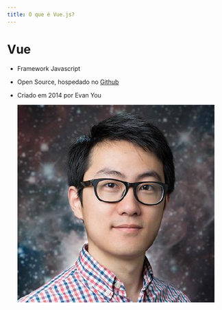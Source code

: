 ```yaml
---
title: O que é Vue.js?
---
```


# Vue

- Framework Javascript
- Open Source, hospedado no [Github][vue-github]
- Criado em 2014 por Evan You

  ![Evan You](./img/evan-you.jpg)

[vue-github]: https://github.com/vuejs/vue
